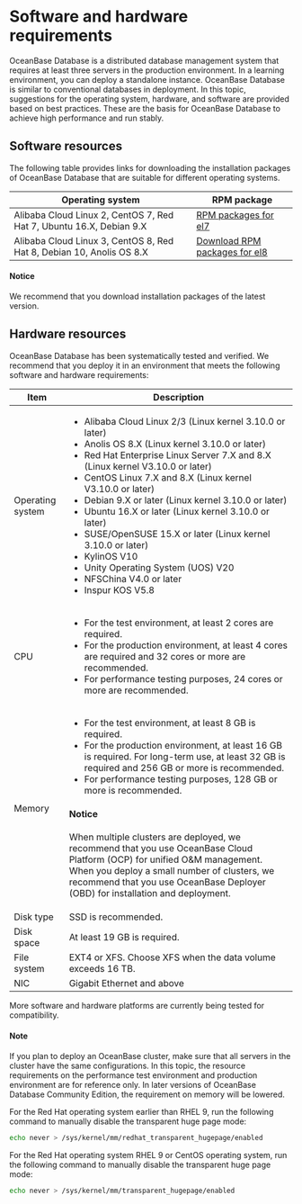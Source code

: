 # Software and hardware requirements

OceanBase Database is a distributed database management system that requires at least three servers in the production environment. In a learning environment, you can deploy a standalone instance. OceanBase Database is similar to conventional databases in deployment. In this topic, suggestions for the operating system, hardware, and software are provided based on best practices. These are the basis for OceanBase Database to achieve high performance and run stably.

## Software resources

The following table provides links for downloading the installation packages of OceanBase Database that are suitable for different operating systems.

| Operating system | RPM package |
|---------------------------------------------------|------------------------------------------------------------------------------------------------|
| Alibaba Cloud Linux 2, CentOS 7, Red Hat 7, Ubuntu 16.X, Debian 9.X | [RPM packages for el7](https://mirrors.aliyun.com/oceanbase/community/stable/el/7/x86_64/) |
| Alibaba Cloud Linux 3, CentOS 8, Red Hat 8, Debian 10, Anolis OS 8.X | [Download RPM packages for el8](https://mirrors.aliyun.com/oceanbase/community/stable/el/8/x86_64/) |

<main id="notice" type='notice'>
  <h4>Notice</h4>
  <p>We recommend that you download installation packages of the latest version. </p>
</main>

## Hardware resources

OceanBase Database has been systematically tested and verified. We recommend that you deploy it in an environment that meets the following software and hardware requirements:

| Item | Description |
|----------|-----------------------------------------------------------------------------------------------------------------------|
| Operating system | <ul><li>Alibaba Cloud Linux 2/3 (Linux kernel 3.10.0 or later)</li><li>Anolis OS 8.X (Linux kernel 3.10.0 or later)</li><li>Red Hat Enterprise Linux Server 7.X and 8.X (Linux kernel V3.10.0 or later)</li><li>CentOS Linux 7.X and 8.X (Linux kernel V3.10.0 or later)</li><li>Debian 9.X or later (Linux kernel 3.10.0 or later)</li><li>Ubuntu 16.X or later (Linux kernel 3.10.0 or later)</li><li>SUSE/OpenSUSE 15.X or later (Linux kernel 3.10.0 or later) </li><li>KylinOS V10</li><li>Unity Operating System (UOS) V20</li><li>NFSChina V4.0 or later</li><li>Inspur KOS V5.8</li></ul> |
| CPU | <ul><li> For the test environment, at least 2 cores are required.  </li> <li>For the production environment, at least 4 cores are required and 32 cores or more are recommended. </li><li>For performance testing purposes, 24 cores or more are recommended. </li> </ul> |
| Memory | <ul><li> For the test environment, at least 8 GB is required.  </li><li> For the production environment, at least 16 GB is required. For long-term use, at least 32 GB is required and 256 GB or more is recommended.   </li><li>For performance testing purposes, 128 GB or more is recommended. </li></ul><main id="notice" type='notice'><h4>Notice</h4><p>When multiple clusters are deployed, we recommend that you use OceanBase Cloud Platform (OCP) for unified O&M management. When you deploy a small number of clusters, we recommend that you use OceanBase Deployer (OBD) for installation and deployment. </p></main> |
| Disk type | SSD is recommended. |
| Disk space | At least 19 GB is required. |
| File system | EXT4 or XFS. Choose XFS when the data volume exceeds 16 TB. |
| NIC | Gigabit Ethernet and above |

More software and hardware platforms are currently being tested for compatibility.

<main id="notice" type='explain'>
  <h4>Note</h4>
  <p>If you plan to deploy an OceanBase cluster, make sure that all servers in the cluster have the same configurations. In this topic, the resource requirements on the performance test environment and production environment are for reference only. In later versions of OceanBase Database Community Edition, the requirement on memory will be lowered. </p>
</main>

For the Red Hat operating system earlier than RHEL 9, run the following command to manually disable the transparent huge page mode:

```bash
echo never > /sys/kernel/mm/redhat_transparent_hugepage/enabled
```

For the Red Hat operating system RHEL 9 or CentOS operating system, run the following command to manually disable the transparent huge page mode:

```bash
echo never > /sys/kernel/mm/transparent_hugepage/enabled
```

